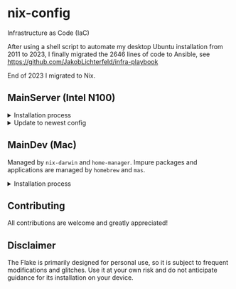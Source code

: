 <!-- markdownlint-disable MD033 -->

# nix-config

Infrastructure as Code (IaC)

After using a shell script to automate my desktop Ubuntu installation from 2011 to 2023, I finally migrated the 2646 lines of code to Ansible, see <https://github.com/JakobLichterfeld/infra-playbook>

End of 2023 I migrated to Nix.

## MainServer (Intel N100)

<details><summary>Installation process</summary><p>

Download [NixOS minimal ISO image](https://channels.nixos.org/nixos-24.05/latest-nixos-minimal-x86_64-linux.iso) copy it to a USB stick, using balenaEtcher for example, see [creating bootable USB flash drive with a graphical tool](https://nixos.org/manual/nixos/stable/#sec-booting-from-usb).

Boot into the NixOS live environment

Create a root password using the TTY

```bash
sudo su
passwd
```

From your host, copy the public SSH key to the server

```bash
ssh-add ~/.ssh/id_ed25519
ssh-copy-id -i ~/.ssh/id_ed25519 root@nixos_installation_ip
ssh root@nixos_installation_ip
```

Enable Nix Flakes functionality

```bash
mkdir -p ~/.config/nix
echo "experimental-features = nix-command flakes" >> ~/.config/nix/nix.conf
```

Partition and mount the drives using [disko](https://github.com/nix-community/disko) (declarative disk partitioning and formatting using nix)

```bash
curl https://raw.githubusercontent.com/JakobLichterfeld/nix-config/main/machines/nixos/MainServer/filesystems/disko.nix \
    -o /tmp/disko.nix
nix --experimental-features "nix-command flakes" run github:nix-community/disko \
    -- --mode disko /tmp/disko.nix
```

Install programs needed for system installation

```bash
if ! command -v git; then nix-env -f '<nixpkgs>' -iA git; fi
if ! command -v git-crypt;  then nix-env -f '<nixpkgs>' -iA git-crypt; fi
```

Clone this repository

```bash
mkdir -p /mnt/etc/nixos
git clone https://github.com/JakobLichterfeld/nix-config.git /mnt/etc/nixos
```

Put the private and GPG key into place (required for secret management)

```bash
mkdir -p /mnt/persist/ssh
exit
scp ~/.ssh/id_ed25519_main_server root@nixos_installation_ip:/mnt/persist/ssh/id_ed25519_main_server
scp ~/.ssh/nix-config_local.key.asc root@nixos_installation_ip:/mnt/etc/nixos/nix-config_local.key.asc
ssh nixos@nixos_installation_ip
chmod 700 /mnt/persist/ssh
chmod 600 /mnt/persist/ssh/*
```

Unlock the git-crypt vault

```bash
cd /mnt/etc/nixos
git-crypt unlock nix-config_local.key.asc
```

Install system and apply configuration

```bash
nixos-install \
--root "/mnt" \
--no-root-passwd \
--flake "git+file:///mnt/etc/nixos#MainServer"
```

Unmount the filesystems

```bash
umount "/mnt/boot/esp"
umount -Rl "/mnt"
cd /
zpool export -a
```

Remove the installation media

Reboot

```bash
reboot
```

</p></details>

<details><summary>Update to newest config</summary><p>

```bash
sudo su
cd /etc/nixos
git pull
nixos-rebuild switch --flake /etc/nixos#MainServer
```

</p></details>

## MainDev (Mac)

Managed by `nix-darwin` and `home-manager`. Impure packages and applications are managed by `homebrew` and `mas`.

<details><summary>Installation process</summary><p>

[Make sure nix is installed](https://nixos.org/download#nix-install-macos)

Enable Rosetta to build x86 binaries with Apple Silicon: `softwareupdate --install-rosetta --agree-to-license`

Update dependencies: `nix --experimental-features 'nix-command flakes' flake update`

build: `nix --experimental-features 'nix-command flakes' build .#darwinConfigurations."MainDev".system`

install: `nix run nix-darwin -- switch --flake .#MainDev`

as macOS does not allow writing to `/` write to symlink:

```shell
printf 'run\tprivate/var/run\n' | sudo tee -a /etc/synthetic.conf
/System/Library/Filesystems/apfs.fs/Contents/Resources/apfs.util -t
```

apply changes: `./result/sw/bin/darwin-rebuild switch --flake .#MainDev`

</p></details>

## Contributing

All contributions are welcome and greatly appreciated!

## Disclaimer

The Flake is primarily designed for personal use, so it is subject to frequent modifications and glitches. Use it at your own risk and do not anticipate guidance for its installation on your device.
